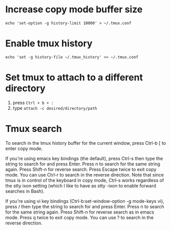 # Increase copy mode buffer size
`echo 'set-option -g history-limit 10000' > ~/.tmux.conf`

# Enable tmux history
`echo 'set -g history-file ~/.tmux_history' >> ~/.tmux.conf`

# Set tmux to attach to a different directory
1. press `Ctrl + b + :`
2. type `attach -c desired/directory/path`

# Tmux search
To search in the tmux history buffer for the current window, press Ctrl-b [ to enter copy mode.

If you're using emacs key bindings (the default), press Ctrl-s then type the string to search for and press Enter. Press n to search for the same string again. Press Shift-n for reverse search. Press Escape twice to exit copy mode. You can use Ctrl-r to search in the reverse direction. Note that since tmux is in control of the keyboard in copy mode, Ctrl-s works regardless of the stty ixon setting (which I like to have as stty -ixon to enable forward searches in Bash).

If you're using vi key bindings (Ctrl-b:set-window-option -g mode-keys vi), press / then type the string to search for and press Enter. Press n to search for the same string again. Press Shift-n for reverse search as in emacs mode. Press q twice to exit copy mode. You can use ? to search in the reverse direction.
